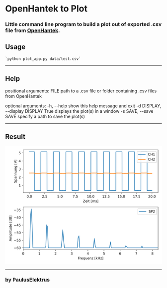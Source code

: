 # OpenHantek to Plot

### Little command line program to build a plot out of exported .csv file from [OpenHantek](http://openhantek.org/).


## Usage

    `python plot_app.py data/test.csv`

------------

## Help

positional arguments:
  FILE                  path to a .csv file or folder containing .csv files from OpenHantek

optional arguments:
  -h, --help            show this help message and exit
  -d DISPLAY, --display DISPLAY
                        True displays the plot(s) in a window
  -s SAVE, --save SAVE  specify a path to save the plot(s)

------------

## Result

![Image](test.csv.svg)

------------

### by PaulusElektrus